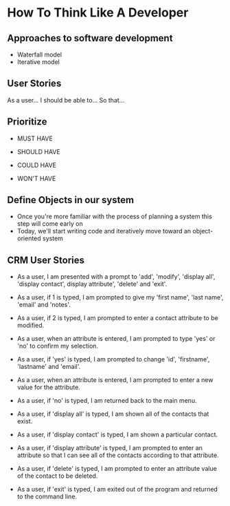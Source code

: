 # How To Think Like A Developer

## Approaches to software development
- Waterfall model
- Iterative model



## User Stories

As a user...
I should be able to...
So that...









## Prioritize

- MUST HAVE

- SHOULD HAVE

- COULD HAVE

- WON'T HAVE





## Define Objects in our system

- Once you're more familiar with the process of planning a system this step will come early on
- Today, we'll start writing code and iteratively move toward an object-oriented system







## CRM User Stories

- As a user, I am presented with a prompt to 'add', 'modify', 'display all', 'display contact', display attribute', 'delete' and 'exit'.

- As a user, if 1 is typed, I am prompted to give my 'first name', 'last name', 'email' and 'notes'.

- As a user, if 2 is typed, I am prompted to enter a contact attribute to be modified.

- As a user, when an attribute is entered, I am prompted to type 'yes' or 'no' to confirm my selection.

- As a user, if 'yes' is typed, I am prompted to change 'id', 'firstname', 'lastname' and 'email'.

- As a user, when an attribute is entered, I am prompted to enter a new value for the attribute.

- As a user, if 'no' is typed, I am returned back to the main menu.

- As a user, if 'display all' is typed, I am shown all of the contacts that exist.

- As a user, if 'display contact' is typed, I am shown a particular contact.

- As a user, if 'display attribute' is typed, I am prompted to enter an attribute so that I can see all of the contacts according to that attribute.

- As a user, if 'delete' is typed, I am prompted to enter an attribute value of the contact to be deleted.

- As a user, if 'exit' is typed, I am exited out of the program and returned to the command line.

